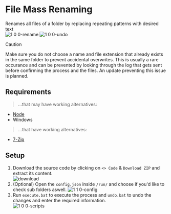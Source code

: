 # File Mass Renaming

Renames all files of a folder by replacing repeating patterns with desired text\
![1 0 0-rename](https://github.com/user-attachments/assets/96bd908f-0886-48ec-ac37-51387c017a0d)
![1 0 0-undo](https://github.com/user-attachments/assets/eb6e79d4-3470-42b4-9cc7-258f1beb5e09)

> [!CAUTION]
> Make sure you do not choose a name and file extension that already exists in the same folder to prevent accidental overwrites.
> This is usually a rare occurance and can be prevented by looking through the log that gets sent before confirming the process and the files. An update preventing this issue is planned.

## Requirements

> ...that may have working alternatives:
- [Node](https://nodejs.org/en/download/prebuilt-installer)
- Windows
> ...that have working alternatives:
- [7-Zip](https://7-zip.de/download.html)

## Setup

1. Download the source code by clicking on `<> Code` & `Download ZIP` and extract its content.\
![download](https://github.com/ItsLeMax/File-Mass-Renaming/assets/80857459/847b4ed1-b820-4479-8a0b-a48bcfe55108)
2. (Optional) Open the `config.json` inside `/run/` and choose if you'd like to check sub folders aswell.
![1 1 0-config](https://github.com/user-attachments/assets/7752995a-cb73-478c-b538-04748df0baf4)
3. Run `execute.bat` to execute the process and `undo.bat` to undo the changes and enter the required information.\
![1 0 0-scripts](https://github.com/user-attachments/assets/dd843869-b66b-4fbe-b8b5-a9ae9183f0f9)